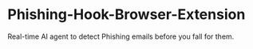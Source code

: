 # Phishing-Hook-Browser-Extension
Real-time AI agent to detect Phishing emails before you fall for them.
